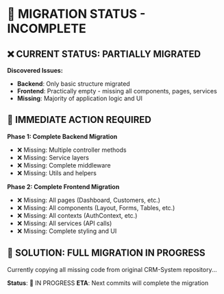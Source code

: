 # 🚨 MIGRATION STATUS - INCOMPLETE

## ❌ CURRENT STATUS: PARTIALLY MIGRATED

**Discovered Issues:**
- **Backend**: Only basic structure migrated
- **Frontend**: Practically empty - missing all components, pages, services
- **Missing**: Majority of application logic and UI

## 🔧 IMMEDIATE ACTION REQUIRED

**Phase 1: Complete Backend Migration**
- ❌ Missing: Multiple controller methods
- ❌ Missing: Service layers
- ❌ Missing: Complete middleware
- ❌ Missing: Utils and helpers

**Phase 2: Complete Frontend Migration**  
- ❌ Missing: All pages (Dashboard, Customers, etc.)
- ❌ Missing: All components (Layout, Forms, Tables, etc.)
- ❌ Missing: All contexts (AuthContext, etc.)
- ❌ Missing: All services (API calls)
- ❌ Missing: Complete styling and UI

## 🚀 SOLUTION: FULL MIGRATION IN PROGRESS

Currently copying all missing code from original CRM-System repository...

**Status**: 🔄 IN PROGRESS
**ETA**: Next commits will complete the migration